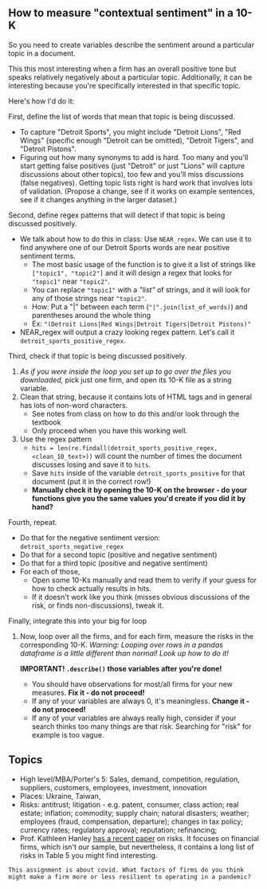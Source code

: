 ## How to measure "contextual sentiment" in a 10-K

So you need to create variables describe the sentiment around a particular topic in a document.

This this most interesting when a firm has an overall positive  tone but speaks relatively negatively about a particular topic. Additionally, it can be interesting because you're specifically interested in that specific topic. 

Here's how I'd do it:

First, define the list of words that mean that topic is being discussed.

- To capture "Detroit Sports", you might include "Detroit Lions", "Red Wings" (specific enough "Detroit can be omitted), "Detroit Tigers", and "Detroit Pistons".
- Figuring out how many synonyms to add is hard. Too many and you'll start getting false positives (just "Detroit" or just "Lions" will capture discussions about other topics), too few and you'll miss discussions (false negatives). Getting topic lists right is hard work that involves lots of validation. (Propose a change, see if it works on example sentences, see if it changes anything in the larger dataset.)

Second, define regex patterns that will detect if that topic is being discussed positively.

- We talk about how to do this in class: Use `NEAR_regex`. We can use it to find anywhere one of our Detroit Sports words are near positive sentiment terms.
    - The most basic usage of the function is to give it a list of strings like `["topic1", "topic2"]` and it will design a regex that looks for `"topic1"` near `"topic2"`.
    - You can replace `"topic1"` with a _"list"_ of strings, and it will look for any of those strings near `"topic2"`.
    - How: Put a "|" between each term (`"|".join(list_of_words)`) and parentheses around the whole thing
    - Ex: `"(Detroit Lions|Red Wings|Detroit Tigers|Detroit Pistons)"`
- NEAR_regex will output a crazy looking regex pattern. Let's call it `detroit_sports_positive_regex`.

Third, check if that topic is being discussed positively.

1. _As if you were inside the loop you set up to go over the files you downloaded,_ pick just one firm, and open its 10-K file as a string variable.
1. Clean that string, because it contains lots of HTML tags and in general has lots of non-word characters.
    - See notes from class on how to do this and/or look through the textbook 
    - Only proceed when you have this working well. 
1. Use the regex pattern
   - `hits = len(re.findall(detroit_sports_positive_regex,<clean_10_text>))` will count the number of times the document discusses losing and save it to `hits`.
   - Save `hits` inside of the variable `detroit_sports_positive` for that document (put it in the correct row!)  
   - **Manually check it by opening the 10-K on the browser - do your functions give you the same values you'd create if you did it by hand?**

Fourth, repeat.

- Do that for the negative sentiment version: `detroit_sports_negative_regex`
- Do that for a second topic (positive and negative sentiment)
- Do that for a third topic (positive and negative sentiment)
- For each of those,
    - Open some 10-Ks manually and read them to verify if your guess for how to check actually results in hits.
    - If it doesn't work like you think (misses obvious discussions of the risk, or finds non-discussions), tweak it.

Finally, integrate this into your big for loop

1. Now, loop over all the firms, and for each firm, measure the risks in the corresponding 10-K. _Warning: Looping over rows in a pandas dataframe is a little different than normal! Look up how to do it!_
  
    **IMPORTANT! `.describe()` those variables after you're done!**
    - You should have observations for most/all firms for your new measures. **Fix it - do not proceed!**
    - If any of your variables are always 0, it's meaningless. **Change it - do not proceed!**
    - If any of your variables are always really high, consider if your search thinks too many things are that risk. Searching for "risk" for example is too vague. 
    
## Topics

- High level/MBA/Porter's 5: Sales, demand, competition, regulation, suppliers, customers, employees, investment, innovation
- Places: Ukraine, Taiwan, 
- Risks: antitrust; litigation - e.g. patent, consumer, class action; real estate; inflation; commodity; supply chain; natural disasters; weather; employees (fraud, compensation, departure); changes in tax policy; currency rates; regulatory approval; reputation; refinancing; 
- Prof. Kathleen Hanley [has a recent paper](https://papers.ssrn.com/sol3/papers.cfm?abstract_id=2792943) on risks. It focuses on financial firms, which isn't our sample, but nevertheless, it contains a long list of risks in Table 5 you might find interesting.

```{tip}
This assignment is about covid. What factors of firms do you think might make a firm more or less resilient to operating in a pandemic?
```
